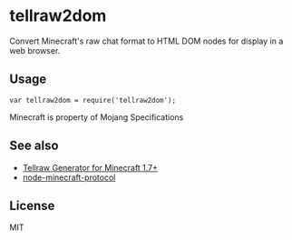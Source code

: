 # tellraw2dom

Convert Minecraft's raw chat format to HTML DOM nodes for display in a web browser.

## Usage

    var tellraw2dom = require('tellraw2dom');

Minecraft is property of Mojang Specifications

## See also

* [Tellraw Generator for Minecraft 1.7+](http://ezekielelin.com/minecraft/tellraw/) 
* [node-minecraft-protocol](https://github.com/superjoe30/node-minecraft-protocol)

## License

MIT

